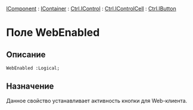 ﻿---
Link: .Ctrl.IButton.@WebEnabled
---

[IComponent](topic:Com.Custom.ComClasses.IComponent.Default) :
[IContainer](topic:Com.Custom.ComClasses.IContainer.Default) :
[Ctrl.IControl](topic:Com.Custom.ComClasses.Ctrl.IControl.Default) :
[Ctrl.IControlCell](topic:Com.Custom.ComClasses.Ctrl.IControlCell.Default) :
[Ctrl.IButton](Default)

# Поле WebEnabled

## Описание

    WebEnabled :Logical;

## Назначение

Данное свойство устанавливает активность кнопки для Web-клиента.